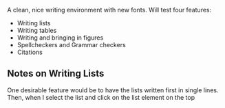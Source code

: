 A clean, nice writing environment with new fonts. Will test four features:

- Writing lists
- Writing tables
- Writing and bringing in figures
- Spellcheckers and Grammar checkers
- Citations

## Notes on Writing Lists
One desirable feature would be to have the lists written first in single lines. Then, when I select the list and click on the list element on the top

